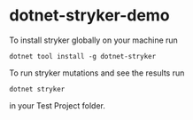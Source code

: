 # dotnet-stryker-demo

To install stryker globally on your machine run

`dotnet tool install -g dotnet-stryker`

To run stryker mutations and see the results run

`dotnet stryker`

in your Test Project folder.
